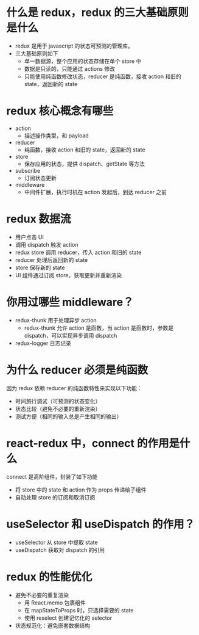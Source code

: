 # 什么是 redux，redux 的三大基础原则是什么

- redux 是用于 javascript 的状态可预测的管理库。
- 三大基础原则如下
  - 单一数据源，整个应用的状态存储在单个 store 中
  - 数据是只读的，只能通过 actions 修改
  - 只能使用纯函数修改状态，reducer 是纯函数，接收 action 和旧的 state，返回新的 state

# redux 核心概念有哪些

- action
  - 描述操作类型，和 payload
- reducer
  - 纯函数，接收 action 和旧的 state，返回新的 state
- store
  - 保存应用的状态，提供 dispatch、getState 等方法
- subscribe
  - 订阅状态更新
- middleware
  - 中间件扩展，执行时机在 action 发起后，到达 reducer 之前

# redux 数据流

- 用户点击 UI
- 调用 dispatch 触发 action
- redux store 调用 reducer，传入 action 和旧的 state
- reducer 处理后返回新的 state
- store 保存新的 state
- UI 组件通过订阅 store，获取更新并重新渲染

# 你用过哪些 middleware？

- redux-thunk 用于处理异步 action
  - redux-thunk 允许 action 是函数，当 action 是函数时，参数是 dispatch，可以实现异步调用 dispatch
- redux-logger 日志记录

# 为什么 reducer 必须是纯函数

因为 redux 依赖 reducer 的纯函数特性来实现以下功能：

- 时间旅行调试（可预测的状态变化）
- 状态比较（避免不必要的重新渲染）
- 测试方便（相同的输入总是产生相同的输出）

# react-redux 中，connect 的作用是什么

connect 是高阶组件，封装了如下功能

- 将 store 中的 state 和 action 作为 props 传递给子组件
- 自动处理 store 的订阅和取消订阅

# useSelector 和 useDispatch 的作用？

- useSelector 从 store 中提取 state
- useDispatch 获取对 dispatch 的引用

# redux 的性能优化

- 避免不必要的重复渲染
  - 用 React.memo 包裹组件
  - 在 mapStateToProps 时，只选择需要的 state
  - 使用 reselect 创建记忆化的 selector
- 状态规范化：避免嵌套数据结构
